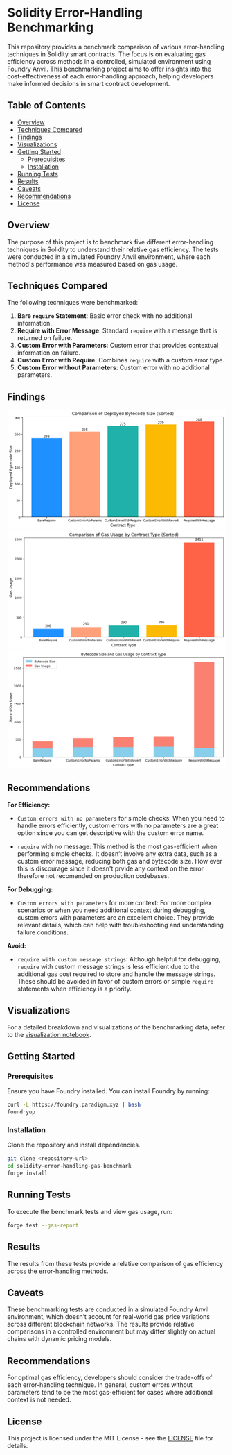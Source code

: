 
# Solidity Error-Handling Benchmarking

This repository provides a benchmark comparison of various error-handling techniques in Solidity smart contracts. The focus is on evaluating gas efficiency across methods in a controlled, simulated environment using Foundry Anvil. This benchmarking project aims to offer insights into the cost-effectiveness of each error-handling approach, helping developers make informed decisions in smart contract development.

## Table of Contents
- [Overview](#overview)
- [Techniques Compared](#techniques-compared)
- [Findings](#findings)
- [Visualizations](#visualizations)
- [Getting Started](#getting-started)
  - [Prerequisites](#prerequisites)
  - [Installation](#installation)
- [Running Tests](#running-tests)
- [Results](#results)
- [Caveats](#caveats)
- [Recommendations](#recommendations)
- [License](#license)

## Overview
The purpose of this project is to benchmark five different error-handling techniques in Solidity to understand their relative gas efficiency. The tests were conducted in a simulated Foundry Anvil environment, where each method's performance was measured based on gas usage.

## Techniques Compared
The following techniques were benchmarked:
1. **Bare `require` Statement**: Basic error check with no additional information.
2. **Require with Error Message**: Standard `require` with a message that is returned on failure.
3. **Custom Error with Parameters**: Custom error that provides contextual information on failure.
4. **Custom Error with Require**: Combines `require` with a custom error type.
5. **Custom Error without Parameters**: Custom error with no additional parameters.

## Findings
![corelation to bytecode size](bytecode.png)
![corelation to gas used](gas.png)
![cumulative bytecode size and gas ](cumulative.png)

## Recommendations

**For Efficiency:**  
- `Custom errors with no parameters` for simple checks: When you need to handle errors efficiently, custom errors with no parameters are a great option since you can get descriptive with the custom error name.

- `require` with no message: This method is the most gas-efficient when performing simple checks. It doesn’t involve any extra data, such as a custom error message, reducing both gas and bytecode size. How ever this is discourage since it doesn't prvide any context on the error therefore not recomended on production codebases.

**For Debugging:**  
- `Custom errors with parameters` for more context: For more complex scenarios or when you need additional context during debugging, custom errors with parameters are an excellent choice. They provide relevant details, which can help with troubleshooting and understanding failure conditions.

**Avoid:**  
- `require with custom message strings`: Although helpful for debugging, `require` with custom message strings is less efficient due to the additional gas cost required to store and handle the message strings. These should be avoided in favor of custom errors or simple `require` statements when efficiency is a priority.

## Visualizations

For a detailed breakdown and visualizations of the benchmarking data, refer to the [visualization notebook](./benchmark_visualizations.ipynb).

## Getting Started

### Prerequisites
Ensure you have Foundry installed. You can install Foundry by running:
```bash
curl -L https://foundry.paradigm.xyz | bash
foundryup
```

### Installation
Clone the repository and install dependencies.
```bash
git clone <repository-url>
cd solidity-error-handling-gas-benchmark
forge install
```

## Running Tests
To execute the benchmark tests and view gas usage, run:
```bash
forge test --gas-report
```

## Results
The results from these tests provide a relative comparison of gas efficiency across the error-handling methods.

## Caveats
These benchmarking tests are conducted in a simulated Foundry Anvil environment, which doesn’t account for real-world gas price variations across different blockchain networks. The results provide relative comparisons in a controlled environment but may differ slightly on actual chains with dynamic pricing models.

## Recommendations
For optimal gas efficiency, developers should consider the trade-offs of each error-handling technique. In general, custom errors without parameters tend to be the most gas-efficient for cases where additional context is not needed.

## License
This project is licensed under the MIT License - see the [LICENSE](LICENSE) file for details.